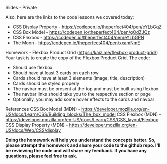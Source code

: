 Slides - Private

Also, here are the links to the code lessons we covered today:

- CSS Display Property - https://codepen.io/theperfect404/pen/eYLbGqZ
- CSS Box Model - https://codepen.io/theperfect404/pen/gOdZJQz
- CSS Flexbox - https://codepen.io/theperfect404/pen/eYLbGPN
- The Moon - https://codepen.io/theperfect404/pen/xxamNmE

Homework - Flexbox Product Grid (https://kaiz.me/flexbox-product-grid/)
Your task is to create the copy of the Flexbox Product Grid. The code:

- Should use flexbox
- Should have at least 3 cards on each row
- Cards should have at least 3 elements (image, title, description)
- Cards should be styled properly
- The navbar must be present at the top and must be built using flexbox
- The navbar links should take you to the respective section or page
- Optionally, you may add some hover effects to the cards and navbar

References
CSS Box Model (MDN) - https://developer.mozilla.org/en-US/docs/Learn/CSS/Building_blocks/The_box_model
CSS Flexbox (MDN) - https://developer.mozilla.org/en-US/docs/Learn/CSS/CSS_layout/Flexbox
CSS Display Property (MDN) - https://developer.mozilla.org/en-US/docs/Web/CSS/display

**Doing the homework will help you understand the concepts better. So, please attempt the homework and share your code to the github repo. I'll be reviewing the code and will share my feedback. If you have any questions, please feel free to ask.**
